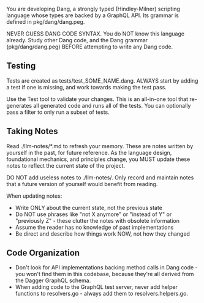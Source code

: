 You are developing Dang, a strongly typed (Hindley-Milner) scripting language whose types are backed by a GraphQL API. Its grammar is defined in pkg/dang/dang.peg.

NEVER GUESS DANG CODE SYNTAX. You do NOT know this language already. Study other Dang code, and the Dang grammar (pkg/dang/dang.peg) BEFORE attempting to write any Dang code.

## Testing

Tests are created as tests/test_SOME_NAME.dang. ALWAYS start by adding a test if one is missing, and work towards making the test pass.

Use the Test tool to validate your changes. This is an all-in-one tool that re-generates all generated code and runs all of the tests. You can optionally pass a filter to only run a subset of tests.

## Taking Notes

Read ./llm-notes/*.md to refresh your memory. These are notes written by yourself in the past, for future reference. As the language design, foundational mechanics, and principles change, you MUST update these notes to reflect the current state of the project.

DO NOT add useless notes to ./llm-notes/. Only record and maintain notes that a future version of yourself would benefit from reading.

When updating notes:
- Write ONLY about the current state, not the previous state
- Do NOT use phrases like "not X anymore" or "instead of Y" or "previously Z" - these clutter the notes with obsolete information
- Assume the reader has no knowledge of past implementations
- Be direct and describe how things work NOW, not how they changed

## Code Organization

- Don't look for API implementations backing method calls in Dang code - you won't find them in this codebase, because they're all derived from the Dagger GraphQL schema.
- When adding code to the GraphQL test server, never add helper functions to resolvers.go - always add them to resolvers.helpers.go.
